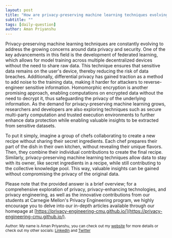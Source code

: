 ```yaml
---
layout: post
title: "How are privacy-preserving machine learning techniques evolving?"
subtitle: ""
tags: [daily-question]
author: Aman Priyanshu
---
```


Privacy-preserving machine learning techniques are constantly evolving to address the growing concerns around data privacy and security. One of the key advancements in this field is the development of federated learning, which allows for model training across multiple decentralized devices without the need to share raw data. This technique ensures that sensitive data remains on the user's device, thereby reducing the risk of data breaches. Additionally, differential privacy has gained traction as a method to add noise to the training data, making it harder for attackers to reverse-engineer sensitive information. Homomorphic encryption is another promising approach, enabling computations on encrypted data without the need to decrypt it, thus safeguarding the privacy of the underlying information. As the demand for privacy-preserving machine learning grows, researchers and developers are also exploring techniques such as secure multi-party computation and trusted execution environments to further enhance data protection while enabling valuable insights to be extracted from sensitive datasets.

To put it simply, imagine a group of chefs collaborating to create a new recipe without sharing their secret ingredients. Each chef prepares their part of the dish in their own kitchen, without revealing their unique flavors. Then, they combine their individual contributions to create the final recipe. Similarly, privacy-preserving machine learning techniques allow data to stay with its owner, like secret ingredients in a recipe, while still contributing to the collective knowledge pool. This way, valuable insights can be gained without compromising the privacy of the original data.

Please note that the provided answer is a brief overview; for a comprehensive exploration of privacy, privacy-enhancing technologies, and privacy engineering, as well as the innovative contributions from our students at Carnegie Mellon's Privacy Engineering program, we highly encourage you to delve into our in-depth articles available through our homepage at [https://privacy-engineering-cmu.github.io/](https://privacy-engineering-cmu.github.io/).

<small>Author: My name is Aman Priyanshu, you can check out my [website](https://amanpriyanshu.github.io/) for more details or check out my other socials: [LinkedIn](https://www.linkedin.com/in/aman-priyanshu/) and [Twitter](https://twitter.com/AmanPriyanshu6)</small>

